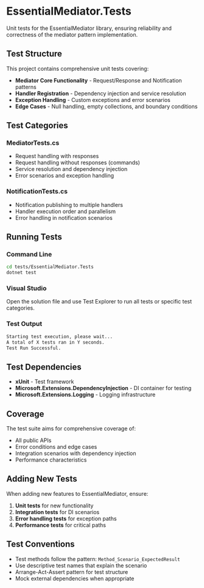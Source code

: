 # EssentialMediator.Tests

Unit tests for the EssentialMediator library, ensuring reliability and correctness of the mediator pattern implementation.

## Test Structure

This project contains comprehensive unit tests covering:

- **Mediator Core Functionality** - Request/Response and Notification patterns
- **Handler Registration** - Dependency injection and service resolution
- **Exception Handling** - Custom exceptions and error scenarios
- **Edge Cases** - Null handling, empty collections, and boundary conditions

## Test Categories

### MediatorTests.cs
- Request handling with responses
- Request handling without responses (commands)
- Service resolution and dependency injection
- Error scenarios and exception handling

### NotificationTests.cs
- Notification publishing to multiple handlers
- Handler execution order and parallelism
- Error handling in notification scenarios

## Running Tests

### Command Line
```bash
cd tests/EssentialMediator.Tests
dotnet test
```

### Visual Studio
Open the solution file and use Test Explorer to run all tests or specific test categories.

### Test Output
```bash
Starting test execution, please wait...
A total of X tests ran in Y seconds.
Test Run Successful.
```

## Test Dependencies

- **xUnit** - Test framework
- **Microsoft.Extensions.DependencyInjection** - DI container for testing
- **Microsoft.Extensions.Logging** - Logging infrastructure

## Coverage

The test suite aims for comprehensive coverage of:
- All public APIs
- Error conditions and edge cases
- Integration scenarios with dependency injection
- Performance characteristics

## Adding New Tests

When adding new features to EssentialMediator, ensure:

1. **Unit tests** for new functionality
2. **Integration tests** for DI scenarios
3. **Error handling tests** for exception paths
4. **Performance tests** for critical paths

## Test Conventions

- Test methods follow the pattern: `Method_Scenario_ExpectedResult`
- Use descriptive test names that explain the scenario
- Arrange-Act-Assert pattern for test structure
- Mock external dependencies when appropriate
